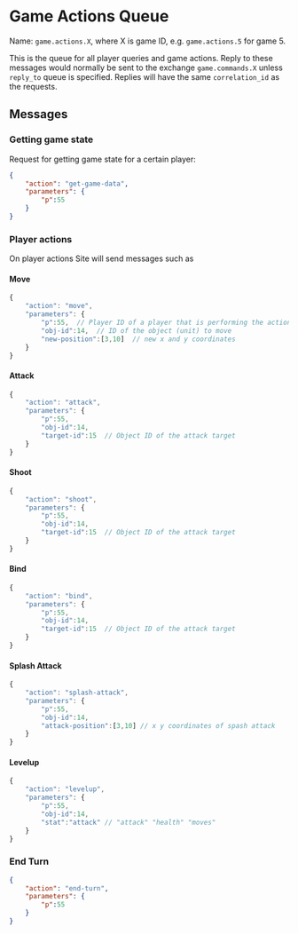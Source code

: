 # Game Actions Queue

Name: `game.actions.X`, where X is game ID, e.g. `game.actions.5` for game 5.

This is the queue for all player queries and game actions. Reply to these messages would normally be sent to the exchange `game.commands.X` unless `reply_to` queue is specified. Replies will have the same `correlation_id` as the requests.

## Messages

### Getting game state

Request for getting game state for a certain player:

```json
{
    "action": "get-game-data",
    "parameters": {
        "p":55
    }
}
```

### Player actions

On player actions Site will send messages such as

#### Move
```js
{
    "action": "move",
    "parameters": {
        "p":55,  // Player ID of a player that is performing the action
        "obj-id":14,  // ID of the object (unit) to move
        "new-position":[3,10]  // new x and y coordinates
    }
}
```

#### Attack
```js
{
    "action": "attack",
    "parameters": {
        "p":55,
        "obj-id":14,
        "target-id":15  // Object ID of the attack target
    }
}
```

#### Shoot
```js
{
    "action": "shoot",
    "parameters": {
        "p":55,
        "obj-id":14,
        "target-id":15  // Object ID of the attack target
    }
}
```

#### Bind
```js
{
    "action": "bind",
    "parameters": {
        "p":55,
        "obj-id":14,
        "target-id":15  // Object ID of the attack target
    }
}
```

#### Splash Attack
```js
{
    "action": "splash-attack",
    "parameters": {
        "p":55,
        "obj-id":14,
        "attack-position":[3,10] // x y coordinates of spash attack
    }
}
```

#### Levelup
```js
{
    "action": "levelup",
    "parameters": {
        "p":55,
        "obj-id":14,
        "stat":"attack" // "attack" "health" "moves"
    }
}
```

### End Turn
```json
{
    "action": "end-turn",
    "parameters": {
        "p":55
    }
}
